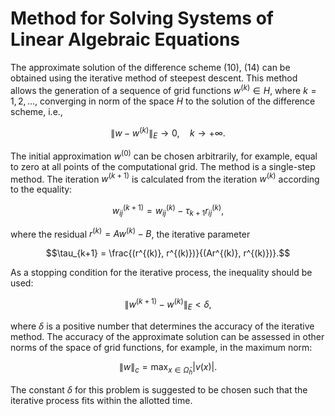# Method for Solving Systems of Linear Algebraic Equations

The approximate solution of the difference scheme (10), (14) can be obtained 
using the iterative method of steepest descent. This method allows the 
generation of a sequence of grid functions 
$w^{(k)} \in H$, where $k = 1, 2, \ldots$, converging in norm of the space $H$
 to the solution of the difference scheme, i.e.,

```math
\|w - w^{(k)}\|_{E} \to 0, \quad k \to +\infty.
```

The initial approximation $w^{(0)}$ can be chosen arbitrarily, for example, 
equal to zero at all points of the computational grid. The method is a
single-step method. The iteration $w^{(k+1)}$ is calculated from the iteration
$w^{(k)}$ according to the equality:

```math
w^{(k+1)}_{ij} = w^{(k)}_{ij} - \tau_{k+1}r^{(k)}_{ij},
```

where the residual $r^{(k)} = Aw^{(k)} - B$, the iterative parameter

```math
\tau_{k+1} = \frac{(r^{(k)}, r^{(k)})}{(Ar^{(k)}, r^{(k)})}.
```

As a stopping condition for the iterative process, the inequality should be
used:

```math
\|w^{(k+1)} - w^{(k)}\|_{E} < \delta,
```

where $\delta$ is a positive number that determines the accuracy of the 
iterative method. The accuracy of the approximate solution can be assessed in
other norms of the space of grid functions, for example, in the maximum norm:

```math
\|w\|_{c} = \max_{x \in \bar{\Omega}_{h}} |v(x)|.
```

The constant $\delta$ for this problem is suggested to be chosen such that the
iterative process fits within the allotted time.